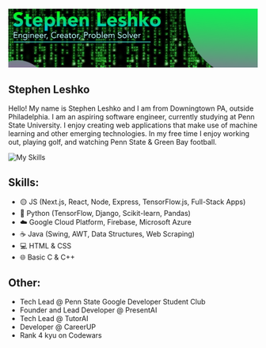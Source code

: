 
![](https://github.com/StephenLeshko/StephenLeshko/blob/main/GitHubBanner.png)
## Stephen Leshko
Hello! My name is Stephen Leshko and I am from Downingtown PA, outside Philadelphia. I am an aspiring software engineer, currently studying at Penn State University. I enjoy creating web applications that make use of machine learning and other emerging technologies. In my free time I enjoy working out, playing golf, and watching Penn State & Green Bay football.

![My Skills](https://skillicons.dev/icons?i=py,git,github,discord,bootstrap,arduino)

## Skills: 
* 🟡 JS (Next.js, React, Node, Express, TensorFlow.js, Full-Stack Apps)
* 🐍 Python (TensorFlow, Django, Scikit-learn, Pandas)
* ☁️ Google Cloud Platform, Firebase, Microsoft Azure
* ☕ Java (Swing, AWT, Data Structures, Web Scraping)
* 💻 HTML & CSS
* 🌐 Basic C & C++

## Other:
* Tech Lead @ Penn State Google Developer Student Club
* Founder and Lead Developer @ PresentAI
* Tech Lead @ TutorAI
* Developer @ CareerUP
* Rank 4 kyu on Codewars
